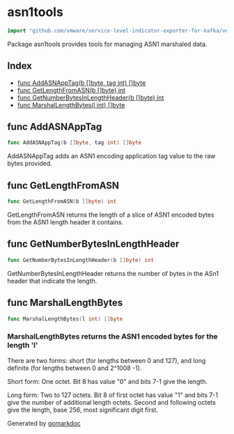 <!-- Code generated by gomarkdoc. DO NOT EDIT -->

# asn1tools

```go
import "github.com/vmware/service-level-indicator-exporter-for-kafka/vendor/github.com/jcmturner/gokrb5/v8/asn1tools"
```

Package asn1tools provides tools for managing ASN1 marshaled data.

## Index

- [func AddASNAppTag(b []byte, tag int) []byte](<#func-addasnapptag>)
- [func GetLengthFromASN(b []byte) int](<#func-getlengthfromasn>)
- [func GetNumberBytesInLengthHeader(b []byte) int](<#func-getnumberbytesinlengthheader>)
- [func MarshalLengthBytes(l int) []byte](<#func-marshallengthbytes>)


## func AddASNAppTag

```go
func AddASNAppTag(b []byte, tag int) []byte
```

AddASNAppTag adds an ASN1 encoding application tag value to the raw bytes provided.

## func GetLengthFromASN

```go
func GetLengthFromASN(b []byte) int
```

GetLengthFromASN returns the length of a slice of ASN1 encoded bytes from the ASN1 length header it contains.

## func GetNumberBytesInLengthHeader

```go
func GetNumberBytesInLengthHeader(b []byte) int
```

GetNumberBytesInLengthHeader returns the number of bytes in the ASn1 header that indicate the length.

## func MarshalLengthBytes

```go
func MarshalLengthBytes(l int) []byte
```

### MarshalLengthBytes returns the ASN1 encoded bytes for the length 'l'

There are two forms: short \(for lengths between 0 and 127\), and long definite \(for lengths between 0 and 2^1008 \-1\).

Short form: One octet. Bit 8 has value "0" and bits 7\-1 give the length.

Long form: Two to 127 octets. Bit 8 of first octet has value "1" and bits 7\-1 give the number of additional length octets. Second and following octets give the length, base 256, most significant digit first.



Generated by [gomarkdoc](<https://github.com/princjef/gomarkdoc>)
